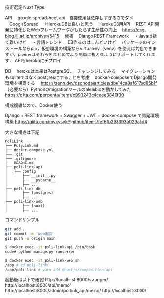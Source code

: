 技術選定
Nuxt Type

API
　google spreadsheet api　直接使用は依存しすぎるのでダメ
　GoogleSpread　→HerokuDBは良いと思う
　HerokuDB用API
　REST API開発に特化したWebフレームワークがもたらす生産性の向上
　https://eng-blog.iij.ad.jp/archives/5415
　候補
　Django REST Framework
　・Javaは捨て難いけど
　・言語トレンド
　DB作るのはしんどいけど
　パッケージのインストールならpip，仮想環境の構築ならvirtualenv（venv）を使えば対応できますが，pipenvはそれらをまとめてより簡単に扱えるようにサポートしてくれます．
APIもherokuにデプロイ

DB
　herokuは本来はPostgreSQL
　チャレンジしてみる
　マイグレーションもsqliteではなくpostgresにすることを考慮
　docker-composeでDjango開発環境を構築する
　https://zenn.dev/dsonoda/articles/dbe14ca8af617ed85b1f
　（必要なら）Pythonのmigrationツールのalembicを動かしてみた
　https://qiita.com/penpenta/items/c993243c4ceee3840f30


構成複雑なので、Docker使う

Django + REST framework + Swagger + JWT + docker-compose で開発環境構築
https://qiita.com/mykysyk@github/items/fef6fb298393a029a5d4


大きな構成は下記
```
PoliLink
├── PolyLink.md
├── docker-compose.yml 
├── .git
├── .gitignore
├── README.md
├── poli-link-api
│   ├── config
│       ├── __init__.py
│       ├── __pycache__
│       ├── ...
├── poli-link-db
│       ├── (postgres)
│       ├── ...
├── poli-link-web
│       ├── (nuxt)
│       ├── ...
```


コマンドサンプル

```sh
git add .
git commit -m 'web追加'
git push -u origin main
```

```sh
$ docker exec -it poli-link-api /bin/bash
code# python manage.py runserver
```

```sh
$ docker exec -it poli-link-web sh
/app # cd poli-link/
/app/poli-link # yarn add @nuxtjs/composition-api
```



起動後は以下で確認
http://localhost:8000/swagger/
http://localhost:8000/api/memo/
http://localhost:8000/admin/polilink_api/memo/
http://localhost:3000/
